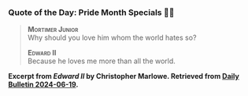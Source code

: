 ### Quote of the Day: Pride Month Specials 🏳️‍🌈

> <span style="font-variant-caps: small-caps; font-weight: bold;">Mortimer Junior</span>  
> Why should you love him whom the world hates so?
>
> <span style="font-variant-caps: small-caps; font-weight: bold;">Edward II</span>  
> Because he loves me more than all the world.

**Excerpt from <i>Edward II</i> by Christopher Marlowe. Retrieved from [Daily Bulletin 2024-06-19](https://albertttan.github.io/daily-bulletin/2024-06-19.html).**